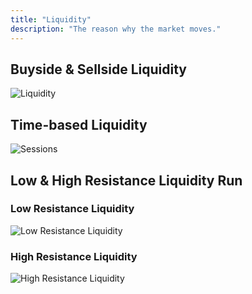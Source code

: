 ```yaml
---
title: "Liquidity"
description: "The reason why the market moves."
---
```


## Buyside & Sellside Liquidity

![Liquidity](/images/content/liquidity.png)

## Time-based Liquidity

![Sessions](/images/content/sessions.png)

## Low & High Resistance Liquidity Run

### Low Resistance Liquidity

![Low Resistance Liquidity](/images/content/lrlr.png)

### High Resistance Liquidity

![High Resistance Liquidity](/images/content/hrlr.png)
